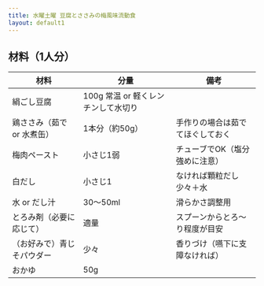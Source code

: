 ```yaml
---
title: 水曜土曜 豆腐とささみの梅風味流動食
layout: default1
---
```

## 材料（1人分）

| 材料 | 分量 | 備考 |
| --- | --- | ---- |
| 絹ごし豆腐 | 100g  常温 or 軽くレンチンして水切り |
| 鶏ささみ（茹で or 水煮缶） | 1本分（約50g） | 手作りの場合は茹でてほぐしておく |
| 梅肉ペースト | 小さじ1弱 | チューブでOK（塩分強めに注意）  |
| 白だし | 小さじ1 | なければ顆粒だし少々＋水 |
| 水 or だし汁 | 30〜50ml | 滑らかさ調整用 |
| とろみ剤（必要に応じて）| 適量 | スプーンからとろ〜り程度が目安 |
| （お好みで）青じそパウダー | 少々 | 香りづけ（嚥下に支障なければ）   |
| おかゆ | 50g | |
